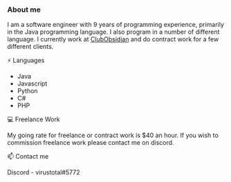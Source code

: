 ### About me

I am a software engineer with 9 years of programming experience, primarily in the Java programming language. I also program in a number of different language. I currently work at [ClubObsidian](https://github.com/ClubObsidian/) and do contract work for a few different clients.

:zap: Languages
* Java
* Javascript
* Python
* C#
* PHP

:computer: Freelance Work

My going rate for freelance or contract work is $40 an hour. If you wish to commission freelance work please contact me on discord.

:mailbox: Contact me

Discord - virustotal#5772

<!--
**virustotalop/virustotalop** is a ✨ _special_ ✨ repository because its `README.md` (this file) appears on your GitHub profile.

Here are some ideas to get you started:

- 🔭 I’m currently working on ...
- 🌱 I’m currently learning ...
- 👯 I’m looking to collaborate on ...
- 🤔 I’m looking for help with ...
- 💬 Ask me about ...
- 📫 How to reach me: ...
- 😄 Pronouns: ...
- ⚡ Fun fact: ...
-->
